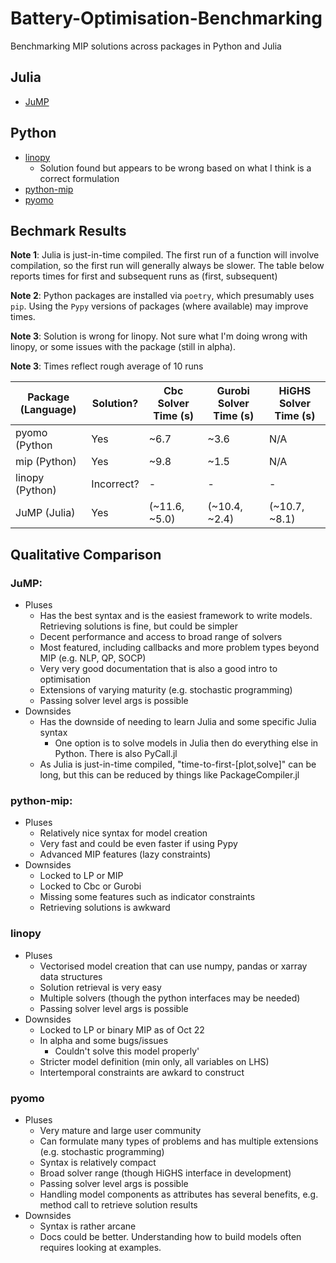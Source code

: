 # Battery-Optimisation-Benchmarking
Benchmarking MIP solutions across packages in Python and Julia

## Julia
- [JuMP](https://github.com/UNSW-CEEM/Battery-Optimisation-Benchmarking/blob/master/battery_optimisation_benchmarking/julia/jump.ipynb)

## Python
- [linopy](https://github.com/UNSW-CEEM/Battery-Optimisation-Benchmarking/blob/master/battery_optimisation_benchmarking/python/linopy.ipynb)
  - Solution found but appears to be wrong based on what I think is a correct formulation
- [python-mip](https://github.com/UNSW-CEEM/Battery-Optimisation-Benchmarking/blob/master/battery_optimisation_benchmarking/python/mip.ipynb)
- [pyomo](https://github.com/prakaa/Battery-Optimisation-Benchmarking/blob/master/battery_optimisation_benchmarking/python/pyomo.ipynb)

## Bechmark Results

**Note 1**: Julia is just-in-time compiled. The first run of a function will involve compilation, so the first run will generally always be slower. The table below reports times for first and subsequent runs as (first, subsequent)

**Note 2**: Python packages are installed via `poetry`, which presumably uses `pip`. Using the `Pypy` versions of packages (where available) may improve times.

**Note 3**: Solution is wrong for linopy. Not sure what I'm doing wrong with linopy, or some issues with the package (still in alpha).

**Note 3**: Times reflect rough average of 10 runs

| Package (Language) | Solution?  | Cbc Solver Time (s) | Gurobi Solver Time (s) | HiGHS Solver Time (s) |
|--------------------|------------|---------------------|------------------------|-----------------------|
| pyomo (Python      | Yes        | ~6.7                | ~3.6                   | N/A                   |
| mip (Python)       | Yes        | ~9.8                | ~1.5                   | N/A                   |
| linopy (Python)    | Incorrect? | -                   | -                      | -                     |
| JuMP (Julia)       | Yes        | (~11.6, ~5.0)       | (~10.4, ~2.4)          | (~10.7, ~8.1)         |

## Qualitative Comparison

### JuMP:
  - Pluses
    - Has the best syntax and is the easiest framework to write models. Retrieving solutions is fine, but could be simpler
    - Decent performance and access to broad range of solvers
    - Most featured, including callbacks and more problem types beyond MIP (e.g. NLP, QP, SOCP)
    - Very very good documentation that is also a good intro to optimisation
    - Extensions of varying maturity (e.g. stochastic programming)
    - Passing solver level args is possible
  - Downsides
    - Has the downside of needing to learn Julia and some specific Julia syntax
      - One option is to solve models in Julia then do everything else in Python. There is also PyCall.jl
    - As Julia is just-in-time compiled, "time-to-first-[plot,solve]" can be long, but this can be reduced by things like PackageCompiler.jl

### python-mip:
  - Pluses
    - Relatively nice syntax for model creation
    - Very fast and could be even faster if using Pypy
    - Advanced MIP features (lazy constraints)
  - Downsides
    - Locked to LP or MIP
    - Locked to Cbc or Gurobi
    - Missing some features such as indicator constraints
    - Retrieving solutions is awkward
    
### linopy
  - Pluses
    - Vectorised model creation that can use numpy, pandas or xarray data structures
    - Solution retrieval is very easy
    - Multiple solvers (though the python interfaces may be needed)
    - Passing solver level args is possible
  - Downsides
    - Locked to LP or binary MIP as of Oct 22
    - In alpha and some bugs/issues
      - Couldn't solve this model properly'
    - Stricter model definition (min only, all variables on LHS)
    - Intertemporal constraints are awkard to construct
    
### pyomo
  - Pluses
    - Very mature and large user community
    - Can formulate many types of problems and has multiple extensions (e.g. stochastic programming)
    - Syntax is relatively compact
    - Broad solver range (though HiGHS interface in development)
    - Passing solver level args is possible
    - Handling model components as attributes has several benefits, e.g. method call to retrieve solution results
  - Downsides
    - Syntax is rather arcane
    - Docs could be better. Understanding how to build models often requires looking at examples.   
